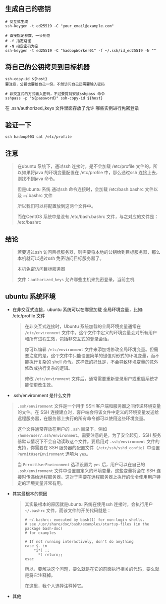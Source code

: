 







## 生成自己的密钥

```shell
# 交互式生成
ssh-keygen -t ed25519 -C "your_email@example.com"

# 直接指定参数，一步到位
# -f 指定路径
# -N 指定密码为空
ssh-keygen -t ed25519 -C "hadoopWorker01" -f ~/.ssh/id_ed25519 -N ""
```



## 将自己的公钥拷贝到目标机器

```shell
ssh-copy-id ${host}
要注意，公钥也要给自己一份，不然访问自己还需要输入密码

# 非交互式的方式输入密码，不过要提前安装sshpass 命令
sshpass -p "${password}" ssh-copy-id ${host}
```



在 .ssh/authorized_keys  文件里面存放了允许 哪些实例进行免密登录



## 验证一下

```shell
ssh hadoop003 cat /etc/profile
```



## 注意

> 在ubuntu 系统下，通过ssh 连接时，是不会加载 /etc/profile 文件的。所以如果将java 的环境变量配置在 /etc/profile 中，那么通过ssh 连接上去，则找不到java 命令。
>
> 但是ubuntu 系统 通过ssh 命令连接时，会加载 /etc/bash.bashrc 文件以及 ~/.bashrc 文件
>
> 所以我们可以将配置放到这两个文件中。
>
> 而在CentOS 系统中是没有 /etc/bash.bashrc 文件，与之对应的文件是： /etc/bashrc



## 结论

> 若要通过ssh 访问目标服务器，则需要将本地的公钥给到目标服务器，那么本机就可以通过ssh 免密访问目标服务器了。
>
> 本机免密访问目标服务器
>
> 文件：`authorized_keys` 允许哪些主机来免密登录，当前主机





## ubuntu 系统环境

- 在非交互式连接，ubuntu 系统可以在哪里加载 全局环境变量，比如: /etc/profile 文件

  > 在非交互式连接时，Ubuntu 系统加载的全局环境变量通常在 `/etc/environment` 文件中。这个文件中定义的环境变量会对所有用户和所有进程生效，包括非交互式的登录会话。
  >
  > 你可以编辑 `/etc/environment` 文件来添加或修改全局环境变量。但需要注意的是，这个文件中只能设置简单的键值对形式的环境变量，而不能执行复杂的 shell 命令。这样做的好处是，不会导致环境变量的意外修改或执行复杂的逻辑。
  >
  > 修改 `/etc/environment` 文件后，通常需要重新登录用户或重启系统才能使更改生效。

-  .ssh/environment  是什么文件

  > `.ssh/environment` 文件是一个用于 SSH 客户端和服务器之间传递环境变量的文件。在 SSH 连接建立时，客户端会将该文件中定义的环境变量发送给远程服务器，在服务器上执行的所有命令都可以使用这些环境变量。
  >
  > 这个文件通常存放在用户的 `.ssh` 目录下，例如 `/home/user/.ssh/environment`。需要注意的是，为了安全起见，SSH 服务器默认情况下不会自动读取这个文件。要启用对 `.ssh/environment` 文件的支持，你需要在 SSH 服务器的配置文件（`/etc/ssh/sshd_config`）中设置 `PermitUserEnvironment` 选项为 `yes`。
  >
  > 当 `PermitUserEnvironment` 选项设置为 `yes` 后，用户可以在自己的 `.ssh/environment` 文件中设置自定义的环境变量，这些变量将会在 SSH 连接时传递给远程服务器。这对于需要在远程服务器上执行的命令使用用户特定的环境变量非常有用。

- 其实最根本的原因

  > 其实最根本的原因就是ubuntu 系统在使用ssh 连接时，会执行用户`~/.bashrc` 文件，而该文件的开关代码就是：
  >
  > ```shell
  > # ~/.bashrc: executed by bash(1) for non-login shells.
  > # see /usr/share/doc/bash/examples/startup-files (in the package bash-doc)
  > # for examples
  > 
  > # If not running interactively, don't do anything
  > case $- in
  >     *i*) ;;
  >       *) return;;
  > esac
  > ```
  >
  > 所以，要解决这个问题，要么就是在它的前面执行相关的代码，要么就是将它注释掉。
  >
  > 在这里，我个人选择注释掉它。

- 其他







